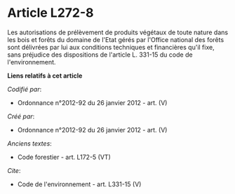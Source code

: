 # Article L272-8

Les autorisations de prélèvement de produits végétaux de toute nature dans les bois et forêts du domaine de l'Etat gérés par
l'Office national des forêts sont délivrées par lui aux conditions techniques et financières qu'il fixe, sans préjudice des
dispositions de l'article L. 331-15 du code de l'environnement.

**Liens relatifs à cet article**

_Codifié par_:

  - Ordonnance n°2012-92 du 26 janvier 2012 - art. (V)

_Créé par_:

  - Ordonnance n°2012-92 du 26 janvier 2012 - art. (V)

_Anciens textes_:

  - Code forestier - art. L172-5 (VT)

_Cite_:

  - Code de l'environnement - art. L331-15 (V)
